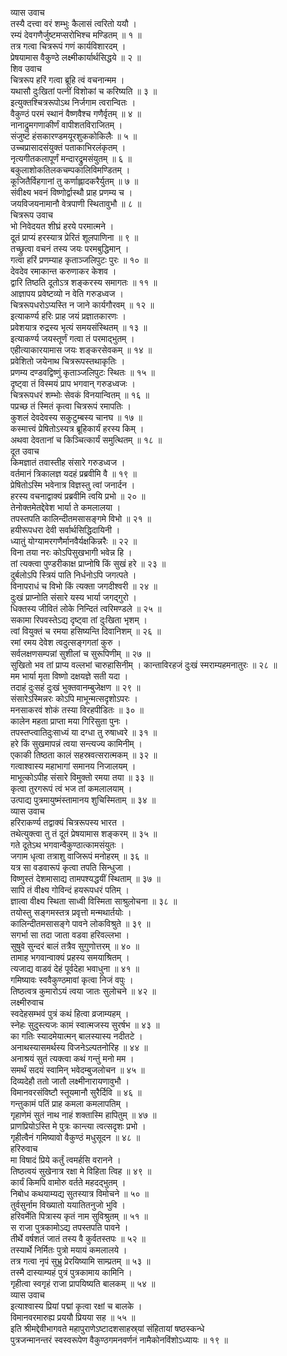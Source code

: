 व्यास उवाच  
तस्यै दत्त्वा वरं शम्भुः कैलासं त्वरितो ययौ ।  
रम्यं देवगणैर्जुष्टमप्सरोभिश्च मण्डितम् ॥ १ ॥  
तत्र गत्वा चित्ररूपं गणं कार्यविशारदम् ।  
प्रेषयामास वैकुण्ठे लक्ष्मीकार्यार्थसिद्धये ॥ २ ॥  
शिव उवाच  
चित्ररूप हरिं गत्वा ब्रूहि त्वं वचनान्मम ।  
यथासौ दुःखितां पत्नीं विशोकां च करिष्यति ॥ ३ ॥  
इत्युक्तश्चित्ररूपोऽथ निर्जगाम त्वरान्वितः ।  
वैकुण्ठं परमं स्थानं वैष्णवैश्च गणैर्वृतम् ॥ ४ ॥  
नानाद्रुमगणाकीर्णं वापीशतविराजितम् ।  
संजुष्टं हंसकारण्डमयूरशुककोकिलैः ॥ ५ ॥  
उच्चप्रासादसंयुक्तं पताकाभिरलंकृतम् ।  
नृत्यगीतकलापूर्णं मन्दारद्रुमसंयुतम् ॥ ६ ॥  
बकुलाशोकतिलकचम्पकालिविमण्डितम् ।  
कूजितैर्विहगानां तु कर्णाह्लादकरैर्युतम् ॥ ७ ॥  
संवीक्ष्य भवनं विष्णोर्द्वास्थौ प्राह प्रणम्य च ।  
जयविजयनामानौ वेत्रपाणी स्थितावुभौ ॥ ८ ॥  
चित्ररूप उवाच  
भो निवेदयत शीघ्रं हरये परमात्मने ।  
दूतं प्राप्यं हरस्यात्र प्रेरितं शूलपाणिना ॥ ९ ॥  
तच्छ्रुत्वा वचनं तस्य जयः परमबुद्धिमान् ।  
गत्वा हरिं प्रणम्याह कृताञ्जलिपुटः पुरः ॥ १० ॥  
देवदेव रमाकान्त करुणाकर केशव ।  
द्वारि तिष्ठति दूतोऽत्र शङ्करस्य समागतः ॥ ११ ॥  
आज्ञापय प्रवेष्टव्यो न वेति गरुडध्वज ।  
चित्ररूपधरोऽप्यस्ति न जाने कार्यगौरवम् ॥ १२ ॥  
इत्याकर्ण्य हरिः प्राह जयं प्रज्ञातकारणः ।  
प्रवेशयात्र रुद्रस्य भृत्यं समयसंस्थितम् ॥ १३ ॥  
इत्याकर्ण्य जयस्तूर्णं गत्वा तं परमाद्‌भुतम् ।  
एहीत्याकारयामास जयः शङ्करसेवकम् ॥ १४ ॥  
प्रवेशितो जयेनाथ चित्ररूपस्तथाकृतिः ।  
प्रणम्य दण्डवद्विष्णुं कृताञ्जलिपुटः स्थितः ॥ १५ ॥  
दृष्ट्वा तं विस्मयं प्राप भगवान् गरुडध्वजः ।  
चित्ररूपधरं शम्भोः सेवकं विनयान्वितम् ॥ १६ ॥  
पप्रच्छ तं स्मितं कृत्वा चित्ररूपं रमापतिः ।  
कुशलं देवदेवस्य सकुटुम्बस्य चानघ ॥ १७ ॥  
कस्मात्त्वं प्रेषितोऽस्यत्र ब्रूहिकार्यं हरस्य किम् ।  
अथवा देवतानां च किञ्चित्कार्यं समुत्थितम् ॥ १८ ॥  
दूत उवाच  
किमज्ञातं तवास्तीह संसारे गरुडध्वज ।  
वर्तमानं त्रिकालज्ञ यदहं प्रब्रवीमि वै ॥ १९ ॥  
प्रेषितोऽस्मि भवेनात्र विज्ञस्तु त्वां जनार्दन ।  
हरस्य वचनाद्वाक्यं प्रब्रवीमि त्वयि प्रभो ॥ २० ॥  
तेनोक्तमेतद्देवेश भार्या ते कमलालया ।  
तपस्तपति कालिन्दीतमसासङ्गमे विभो ॥ २१ ॥  
हयीरूपधरा देवी सर्वार्थसिद्धिदायिनी ।  
ध्यातुं योग्यामरगणैर्मानवैर्यक्षकिन्नरैः ॥ २२ ॥  
विना तया नरः कोऽपिसुखभागी भवेन्न हि ।  
तां त्यक्त्वा पुण्डरीकाक्ष प्राप्नोषि किं सुखं हरे ॥ २३ ॥  
दुर्बलोऽपि स्त्रियं पाति निर्धनोऽपि जगत्पते ।  
विनापराधं च विभो किं त्यक्ता जगदीश्वरी ॥ २४ ॥  
दुःखं प्राप्नोति संसारे यस्य भार्या जगद्‌गुरो ।  
धिक्तस्य जीवितं लोके निन्दितं त्वरिमण्डले ॥ २५ ॥  
सकामा रिपवस्तेऽद्य दृष्ट्वा तां दुःखिता भृशम् ।  
त्वां वियुक्तं च रमया हसिष्यन्ति दिवानिशम् ॥ २६ ॥  
रमां रमय देवेश त्वदुत्सङ्गगतां कुरु ।  
सर्वलक्षणसम्पन्नां सुशीलां च सुरूपिणीम् ॥ २७ ॥  
सुखितो भव तां प्राप्य वल्लभां चारुहासिनीम् ।
कान्ताविरहजं दुःखं स्मराम्यहमनातुरः ॥ २८ ॥  
मम भार्या मृता विष्णो दक्षयज्ञे सती यदा ।  
तदाहं दुःसहं दुःखं भुक्तवानम्बुजेक्षण ॥ २९ ॥  
संसारेऽस्मिन्नरः कोऽपि माभून्मत्सदृशोऽपरः ।  
मनसाकरवं शोकं तस्या विरहपीडितः ॥ ३० ॥  
कालेन महता प्राप्ता मया गिरिसुता पुनः ।  
तपस्तप्त्वातिदुःसाध्यं या दग्धा तु रुषाध्वरे ॥ ३१ ॥  
हरे किं सुखमापन्नं त्वया सन्त्यज्य कामिनीम् ।  
एकाकी तिष्ठता कालं सहस्रवत्सरात्मकम् ॥ ३२ ॥  
गत्वाश्वास्य महाभागां समानय निजालयम् ।  
माभूत्कोऽपीह संसारे विमुक्तो रमया तया ॥ ३३ ॥  
कृत्वा तुरगरूपं त्वं भज तां कमलालयाम् ।  
उत्पाद्य पुत्रमायुष्मंस्तामानय शुचिस्मिताम् ॥ ३४ ॥  
व्यास उवाच  
हरिराकर्ण्य तद्वाक्यं चित्ररूपस्य भारत ।  
तथेत्युक्त्वा तु तं दूतं प्रेषयामास शङ्करम् ॥ ३५ ॥  
गते दूतेऽथ भगवान्वैकुण्ठात्कामसंयुतः ।  
जगाम धृत्वा तत्राशु वाजिरूपं मनोहरम् ॥ ३६ ॥  
यत्र सा वडवारूपं कृत्वा तपति सिन्धुजा ।  
विष्णुस्तं देशमासाद्य तामपश्यद्धयीं स्थिताम् ॥ ३७ ॥  
सापि तं वीक्ष्य गोविन्दं हयरूपधरं पतिम् ।  
ज्ञात्वा वीक्ष्य स्थिता साध्वी विस्मिता साश्रुलोचना ॥ ३८ ॥  
तयोस्तु सङ्गमस्तत्र प्रवृत्तो मन्मथार्तयोः ।  
कालिन्दीतमसासङ्गे पावने लोकविश्रुते ॥ ३९ ॥  
सगर्भा सा तदा जाता वडवा हरिवल्लभा ।  
सुषुवे सुन्दरं बालं तत्रैव सुगुणोत्तरम् ॥ ४० ॥  
तामाह भगवान्वाक्यं प्रहस्य समयाश्रितम् ।  
त्यजाद्य वाडवं देहं पूर्वदेहा भवाधुना ॥ ४१ ॥  
गमिष्यावः स्ववैकुण्ठमावां कृत्वा निजं वपुः ।  
तिष्ठत्वत्र कुमारोऽयं त्वया जातः सुलोचने ॥ ४२ ॥  
लक्ष्मीरुवाच  
स्वदेहसम्भवं पुत्रं कथं हित्वा व्रजाम्यहम् ।  
स्नेहः सुदुस्त्यजः कामं स्वात्मजस्य सुरर्षभ ॥ ४३ ॥  
का गतिः स्यादमेयात्मन् बालस्यास्य नदीतटे ।  
अनाथस्यासमर्थस्य विजनेऽल्पतनोरिह ॥ ४४ ॥  
अनाश्रयं सुतं त्यक्त्वा कथं गन्तुं मनो मम ।  
समर्थं सदयं स्वामिन् भवेदम्बुजलोचन ॥ ४५ ॥  
दिव्यदेहौ ततो जातौ लक्ष्मीनारायणावुभौ ।  
विमानवरसंविष्टौ स्तूयमानौ सुरैर्दिवि ॥ ४६ ॥  
गन्तुकामं पतिं प्राह कमला कमलापतिम् ।  
गृहाणेमं सुतं नाथ नाहं शक्तास्मि हापितुम् ॥ ४७ ॥  
प्राणप्रियोऽस्ति मे पुत्रः कान्त्या त्वत्सदृशः प्रभो ।  
गृहीत्वैनं गमिष्यावो वैकुण्ठं मधुसूदन ॥ ४८ ॥  
हरिरुवाच  
मा विषादं प्रिये कर्तुं त्वमर्हसि वरानने ।  
तिष्ठत्वयं सुखेनात्र रक्षा मे विहिता त्विह ॥ ४९ ॥  
कार्यं किमपि वामोरु वर्तते महदद्‌भुतम् ।  
निबोध कथयाम्यद्य सुतस्यात्र विमोचने ॥ ५० ॥  
तुर्वसुर्नाम विख्यातो ययातितनुजो भुवि ।  
हरिवर्मेति पित्रास्य कृतं नाम सुविश्रुतम् ॥ ५१ ॥  
स राजा पुत्रकामोऽद्य तपस्तपति पावने ।  
तीर्थे वर्षशतं जातं तस्य वै कुर्वतस्तपः ॥ ५२ ॥  
तस्यार्थे निर्मितः पुत्रो मयायं कमलालये ।  
तत्र गत्वा नृपं सुभ्रु प्रेरयिष्यामि साम्प्रतम् ॥ ५३ ॥  
तस्मै दास्याम्यहं पुत्रं पुत्रकामाय कामिनि ।  
गृहीत्वा स्वगृहं राजा प्रापयिष्यति बालकम् ॥ ५४ ॥  
व्यास उवाच  
इत्याश्वास्य प्रियां पद्मां कृत्वा रक्षां च बालके ।  
विमानवरमारुह्य प्रययौ प्रियया सह ॥ ५५ ॥  
इति श्रीमद्देवीभागवते महापुराणेऽष्टादशसाहस्र्यां संहितायां षष्ठस्कन्धे  
पुत्रजन्मानन्तरं स्वस्वरूपेण वैकुण्ठगमनवर्णनं नामैकोनविंशोऽध्यायः ॥ १९ ॥
